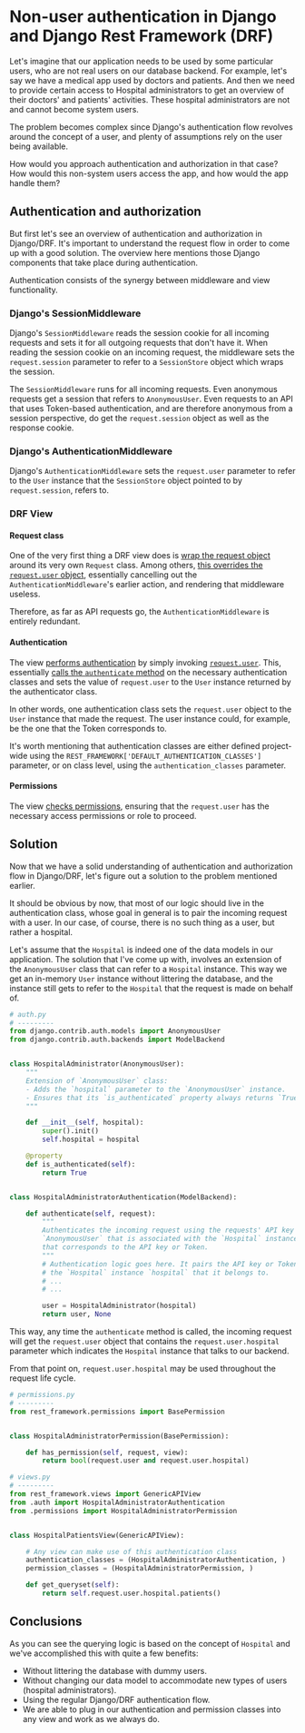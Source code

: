 # Non-user authentication in Django and Django Rest Framework (DRF)

Let's imagine that our application needs to be used by some particular users, who
are not real users on our database backend.
For example, let's say we have a medical app used by doctors and patients. And
then we need to provide certain access to Hospital administrators to get an
overview of their doctors' and patients' activities. These hospital administrators
are not and cannot become system users.

The problem becomes complex since Django's authentication flow revolves around the concept of a user, and plenty of assumptions rely on the user being available.

How would you approach authentication and authorization in that case? How would
this non-system users access the app, and how would the app handle them?

## Authentication and authorization

But first let's see an overview of authentication and authorization in Django/DRF. It's important to
understand the request flow in order to come up with a good solution. The
overview here mentions those Django components that take place during
authentication.

Authentication consists of the synergy between middleware and view
functionality.

### Django's SessionMiddleware
Django's `SessionMiddleware` reads the session cookie for all incoming
requests and sets it for all outgoing requests that don't have it.
When reading the session cookie on an incoming request, the middleware sets
the `request.session` parameter to refer to a `SessionStore` object which wraps
the session. 

The `SessionMiddleware` runs for all incoming requests. Even anonymous requests get a session that refers to `AnonymousUser`. Even requests to an API that uses Token-based authentication, and are therefore anonymous from a session perspective, do get the `request.session` object as well as the response cookie.

### Django's AuthenticationMiddleware
Django's `AuthenticationMiddleware` sets the `request.user` parameter to refer
to the `User` instance that the `SessionStore` object pointed to by
`request.session`, refers to.

### DRF View
#### Request class
One of the very first thing a DRF view does is [wrap the request
object](https://github.com/encode/django-rest-framework/blob/c5d9144aef1144825942ddffe0a6af23102ef44a/rest_framework/views.py#L385) around its very own `Request` class. Among others, [this overrides the `request.user` object](https://github.com/encode/django-rest-framework/blob/c5d9144aef1144825942ddffe0a6af23102ef44a/rest_framework/request.py#L220), essentially cancelling out the `AuthenticationMiddleware`'s earlier action, and rendering that middleware useless.

Therefore, as far as API requests go, the `AuthenticationMiddleware` is
entirely redundant.

#### Authentication
The view [performs
authentication](https://github.com/encode/django-rest-framework/blob/c5d9144aef1144825942ddffe0a6af23102ef44a/rest_framework/views.py#L414) by simply invoking [`request.user`](https://github.com/encode/django-rest-framework/blob/c5d9144aef1144825942ddffe0a6af23102ef44a/rest_framework/views.py#L324). This, essentially [calls the `authenticate` method](https://github.com/encode/django-rest-framework/blob/c5d9144aef1144825942ddffe0a6af23102ef44a/rest_framework/request.py#L227) on the necessary authentication classes and sets the value of `request.user` to the `User` instance returned by the authenticator class.

In other words, one authentication class sets the `request.user` object to the `User` instance that made the request. The user instance could, for example, be the one that the Token corresponds to. 

It's worth mentioning that authentication classes are either defined project-wide using the `REST_FRAMEWORK['DEFAULT_AUTHENTICATION_CLASSES']` parameter, or on class level, using the `authentication_classes` parameter.

#### Permissions
The view [checks permissions](https://github.com/encode/django-rest-framework/blob/c5d9144aef1144825942ddffe0a6af23102ef44a/rest_framework/views.py#L415), ensuring that the `request.user` has the necessary access permissions or role to proceed.

## Solution
Now that we have a solid understanding of authentication and authorization flow
in Django/DRF, let's figure out a solution to the problem mentioned earlier.

It should be obvious by now, that most of our logic should live in the
authentication class, whose goal in general is to pair the incoming request
with a user. In our case, of course, there is no such thing as a user, but
rather a hospital. 

Let's assume that the `Hospital` is indeed one of the data models in our
application. The solution that I've come up with, involves an extension of the
`AnonymousUser` class that can refer to a `Hospital` instance. This way we get
an in-memory `User` instance without littering the database, and the instance
still gets to refer to the `Hospital` that the request is made on behalf of.
```python
# auth.py
# ---------
from django.contrib.auth.models import AnonymousUser
from django.contrib.auth.backends import ModelBackend


class HospitalAdministrator(AnonymousUser):
    """
    Extension of `AnonymousUser` class:
    - Adds the `hospital` parameter to the `AnonymousUser` instance.
    - Ensures that its `is_authenticated` property always returns `True`.
    """

    def __init__(self, hospital):
        super().init()
        self.hospital = hospital

    @property
    def is_authenticated(self):
        return True


class HospitalAdministratorAuthentication(ModelBackend):

    def authenticate(self, request):
        """
        Authenticates the incoming request using the requests' API key and creates an
        `AnonymousUser` that is associated with the `Hospital` instance
        that corresponds to the API key or Token.
        """
        # Authentication logic goes here. It pairs the API key or Token with
        # the `Hospital` instance `hospital` that it belongs to.
        # ...
        # ...

        user = HospitalAdministrator(hospital)
        return user, None
```

This way, any time the `authenticate` method is called, the incoming request
will get the `request.user` object that contains the `request.user.hospital`
parameter which indicates the `Hospital` instance that talks to our backend.

From that point on, `request.user.hospital` may be used throughout the request
life cycle.

```python
# permissions.py
# ---------
from rest_framework.permissions import BasePermission


class HospitalAdministratorPermission(BasePermission):

    def has_permission(self, request, view):
        return bool(request.user and request.user.hospital)
```

```python
# views.py
# ---------
from rest_framework.views import GenericAPIView
from .auth import HospitalAdministratorAuthentication
from .permissions import HospitalAdministratorPermission


class HospitalPatientsView(GenericAPIView):

    # Any view can make use of this authentication class
    authentication_classes = (HospitalAdministratorAuthentication, )
    permission_classes = (HospitalAdministratorPermission, )

    def get_queryset(self):
        return self.request.user.hospital.patients()
```

## Conclusions

As you can see the querying logic is based on the concept of `Hospital` and
we've accomplished this with quite a few benefits:
- Without littering the database with dummy users.
- Without changing our data model to accommodate new types of users (hospital
administrators).
- Using the regular Django/DRF authentication flow.
- We are able to plug in our authentication and permission classes into any
    view and work as we always do.
